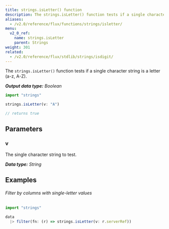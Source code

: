 ```yaml
---
title: strings.isLetter() function
description: The strings.isLetter() function tests if a single character string is a letter (a-z, A-Z).
aliases:
  - /v2.0/reference/flux/functions/strings/isletter/
menu:
  v2_0_ref:
    name: strings.isLetter
    parent: Strings
weight: 301
related:
  - /v2.0/reference/flux/stdlib/strings/isdigit/
---
```


The `strings.isLetter()` function tests if a single character string is a letter (a-z, A-Z).

_**Output data type:** Boolean_

```js
import "strings"

strings.isLetter(v: "A")

// returns true
```

## Parameters

### v
The single character string to test.

_**Data type:** String_

## Examples

###### Filter by columns with single-letter values
```js
import "strings"

data
  |> filter(fn: (r) => strings.isLetter(v: r.serverRef))
```
